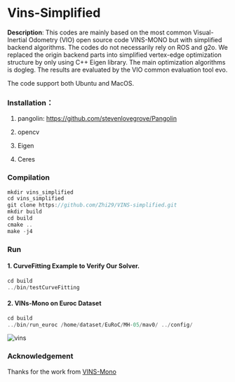 # Vins-Simplified

**Description**:
This codes are mainly based on the most common Visual-Inertial Odometry (VIO) open source code VINS-MONO but with simplified backend algorithms. The codes do not necessarily rely on ROS and g2o. We replaced the origin backend parts into simplified vertex-edge optimization structure by only using C++ Eigen library. The main optimization algorithms is dogleg. The results are evaluated by the VIO common evaluation tool evo. 

The code support both Ubuntu and MacOS.

### Installation：

1. pangolin: <https://github.com/stevenlovegrove/Pangolin>

2. opencv

3. Eigen

4. Ceres

### Compilation

```c++
mkdir vins_simplified
cd vins_simplified
git clone https://github.com/Zhi29/VINS-simplified.git
mkdir build 
cd build
cmake ..
make -j4
```

### Run
#### 1. CurveFitting Example to Verify Our Solver.
```c++
cd build
../bin/testCurveFitting 
```

#### 2. VINs-Mono on Euroc Dataset
```c++
cd build
../bin/run_euroc /home/dataset/EuRoC/MH-05/mav0/ ../config/
```
![vins](doc/vins.gif)


### Acknowledgement
Thanks for the work from [VINS-Mono](https://github.com/HKUST-Aerial-Robotics/VINS-Mono) 

